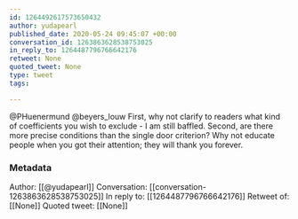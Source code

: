 ```yaml
---
id: 1264492617573650432
author: yudapearl
published_date: 2020-05-24 09:45:07 +00:00
conversation_id: 1263863628538753025
in_reply_to: 1264487796766642176
retweet: None
quoted_tweet: None
type: tweet
tags:

---
```


@PHuenermund @beyers_louw First, why not clarify to readers what kind of coefficients you wish to exclude - I am still baffled. Second, are there more precise conditions than the single door criterion? Why not educate people when you got their attention; they will thank you forever.

### Metadata

Author: [[@yudapearl]]
Conversation: [[conversation-1263863628538753025]]
In reply to: [[1264487796766642176]]
Retweet of: [[None]]
Quoted tweet: [[None]]
